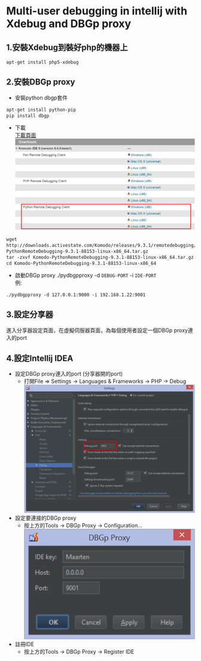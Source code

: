 # Multi-user debugging in intellij with Xdebug and DBGp proxy #

## 1.安裝Xdebug到裝好php的機器上 ##
```
apt-get install php5-xdebug
```

## 2.安裝DBGp proxy ##
* 安裝python dbgp套件
```
apt-get install python-pip
pip install dbgp
```
* 下載   
[下載頁面](http://code.activestate.com/komodo/remotedebugging/)
![下載頁面](pydbgp-downloads.png)
```
wget http://downloads.activestate.com/Komodo/releases/9.3.1/remotedebugging/Komodo-PythonRemoteDebugging-9.3.1-88153-linux-x86_64.tar.gz
tar -zxvf Komodo-PythonRemoteDebugging-9.3.1-88153-linux-x86_64.tar.gz
cd Komodo-PythonRemoteDebugging-9.3.1-88153-linux-x86_64
```
* 啟動DBGp proxy
./pydbgpproxy -d ```DEBUG-PORT``` -i ```IDE-PORT```  
例:
```
./pydbgpproxy -d 127.0.0.1:9000 -i 192.168.1.22:9001
```

## 3.設定分享器 ##
進入分享器設定頁面，在虛擬伺服器頁面，為每個使用者設定一個DBGp proxy連入的port

## 4.設定Intellij IDEA ##
* 設定DBGp proxy連入的port (分享器開的port)
    * 打開File => Settings -> Languages & Frameworks -> PHP -> Debug
    ![Debug](portconflict.png)
* 設定要連接的DBGp proxy
    * 按上方的Tools -> DBGp Proxy -> Configuration...
    ![Configuration](zerozerozerozero.png)
* 註冊IDE
    * 按上方的Tools -> DBGp Proxy -> Register IDE
